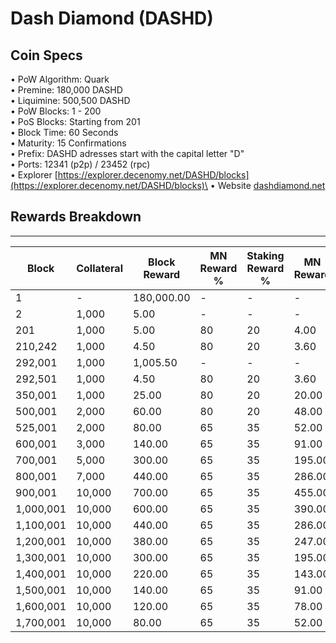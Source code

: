 # Dash Diamond (DASHD)

## Coin Specs

• PoW Algorithm: Quark\
• Premine: 180,000 DASHD\
• Liquimine: 500,500 DASHD\
• PoW Blocks: 1 - 200\
• PoS Blocks: Starting from 201\
• Block Time: 60 Seconds\
• Maturity: 15 Confirmations\
• Prefix: DASHD adresses start with the capital letter "D"\
• Ports: 12341 (p2p) / 23452 (rpc)\
• Explorer [https://explorer.decenomy.net/DASHD/blocks](https://explorer.decenomy.net/DASHD/blocks)\
• Website [dashdiamond.net](https://dashdiamond.net)

## Rewards Breakdown

***

| Block     | Collateral | Block Reward | MN Reward % | Staking Reward % | MN Reward | Staker Reward |
| --------- | ---------- | ------------ | ----------- | ---------------- | --------- | ------------- |
| 1         | -          | 180,000.00   | -           | -                | -         | -             |
| 2         | 1,000      | 5.00         | -           | -                | -         | -             |
| 201       | 1,000      | 5.00         | 80          | 20               | 4.00      | 1.00          |
| 210,242   | 1,000      | 4.50         | 80          | 20               | 3.60      | 0.90          |
| 292,001   | 1,000      | 1,005.50     | -           | -                | -         | 4.50          |
| 292,501   | 1,000      | 4.50         | 80          | 20               | 3.60      | 0.90          |
| 350,001   | 1,000      | 25.00        | 80          | 20               | 20.00     | 5.00          |
| 500,001   | 2,000      | 60.00        | 80          | 20               | 48.00     | 12.00         |
| 525,001   | 2,000      | 80.00        | 65          | 35               | 52.00     | 28.00         |
| 600,001   | 3,000      | 140.00       | 65          | 35               | 91.00     | 49.00         |
| 700,001   | 5,000      | 300.00       | 65          | 35               | 195.00    | 105.00        |
| 800,001   | 7,000      | 440.00       | 65          | 35               | 286.00    | 154.00        |
| 900,001   | 10,000     | 700.00       | 65          | 35               | 455.00    | 245.00        |
| 1,000,001 | 10,000     | 600.00       | 65          | 35               | 390.00    | 210.00        |
| 1,100,001 | 10,000     | 440.00       | 65          | 35               | 286.00    | 154.00        |
| 1,200,001 | 10,000     | 380.00       | 65          | 35               | 247.00    | 133.00        |
| 1,300,001 | 10,000     | 300.00       | 65          | 35               | 195.00    | 105.00        |
| 1,400,001 | 10,000     | 220.00       | 65          | 35               | 143.00    | 77.00         |
| 1,500,001 | 10,000     | 140.00       | 65          | 35               | 91.00     | 49.00         |
| 1,600,001 | 10,000     | 120.00       | 65          | 35               | 78.00     | 42.00         |
| 1,700,001 | 10,000     | 80.00        | 65          | 35               | 52.00     | 28.00         |
